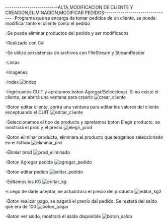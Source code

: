 --------------------------ALTA,MODIFICACION DE CLIENTE Y CREACION,ELIMINACION,MODIFICAR PEDIDOS--------------------------------
-Programa que se encarga de tomar pedidos de un cliente, se puede modificar tanto el cliente como el pedido

-Se puede eliminar productos del pedido y ser modificados

-Realizado con C#

-Se utilizó persistencia de archivos con FileStream y StreamReader

-Listas

-Imagenes

-Index
![index](https://github.com/IvanSandiyu/CRUD-CSHARP/blob/main/imagenes/index.png?raw=true)



-Ingresamos CUIT y apretamos boton Agregar/Seleccionar. Si no existe el cliente, se abrirá una ventana para crearlo
![crear_cliente](https://github.com/IvanSandiyu/CRUD-CSHARP/blob/main/imagenes/creacion_cliente.png?raw=true)



-Boton editar cliente, abrirá una ventana para editar los valores del cliente exceptuando el CUIT
![editar_cliente](https://github.com/IvanSandiyu/CRUD-CSHARP/blob/main/imagenes/edicion_cliente.png?raw=true)



-Seleccionamos el tipo de producto y apretamos boton Elegir producto, se mostrará el prod y el precio
![elegir_prod](https://github.com/IvanSandiyu/CRUD-CSHARP/blob/main/imagenes/seleccionar_producto.png?raw=true)




-Boton eliminar producto, eliminara el producto que tengamos seleccionado en el listbox
![eliminar_prd](https://github.com/IvanSandiyu/CRUD-CSHARP/blob/main/imagenes/eliminar_producto.png?raw=true)



-Elimiar prod
![prod_eliminado](https://github.com/IvanSandiyu/CRUD-CSHARP/blob/main/imagenes/eliminar_producto2.png?raw=true)



-Boton Agregar pedido
![agregar_pedido](https://github.com/IvanSandiyu/CRUD-CSHARP/blob/main/imagenes/agregamos_pedido.png?raw=true)



-Boton editar pedido
![editar_pedido](https://github.com/IvanSandiyu/CRUD-CSHARP/blob/main/imagenes/editar_pedido.png?raw=true)



-Editamos los KG 
![editar_kg](https://github.com/IvanSandiyu/CRUD-CSHARP/blob/main/imagenes/editar_pedidoKG.png?raw=true)



-Luego de darle aceptar, se actualizara el precio del producto
![editar_kg2](https://github.com/IvanSandiyu/CRUD-CSHARP/blob/main/imagenes/editar_pedidoKGActualizado.png?raw=true)



-Boton realizar pago, se pagará el precio del pedido. Se restará del saldo que era de 100
![boton_pagar](https://github.com/IvanSandiyu/CRUD-CSHARP/blob/main/imagenes/realizar_pago.png?raw=true)



-Boton ver saldo, mostrará el saldo disponible
![boton_saldo](https://github.com/IvanSandiyu/CRUD-CSHARP/blob/main/imagenes/ver_saldo.png?raw=true)
